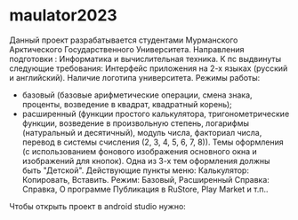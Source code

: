 # maulator2023
Данный проект разрабатывается студентами Мурманского Арктического Государственного Университета. Направления подготовки : Информатика и вычислительная техника.
К пс выдвинуты следующие требования:
Интерфейс приложения на 2-х языках (русский и английский).
Наличие логотипа университета.
Режимы работы:
- базовый (базовые арифметические операции, смена знака, проценты, возведение в квадрат, квадратный корень);
- расширенный (функции простого калькулятора, тригонометрические функции, возведение в произвольную степень, логарифмы (натуральный и десятичный), модуль числа, факториал числа, перевод в системы счисления (2, 3, 4, 5, 6, 7, 8)).
Темы оформления (с использованием фонового изображения основного окна и изображений для кнопок). Одна из 3-х тем оформления должны быть "Детской".
 Действующие пункты меню:
Калькулятор: Копировать, Вставить.
Режим: Базовый, Расширенный
Справка: Справка, О программе
Публикация в RuStore, Play Market и т.п..

Чтобы открыть проект в android studio нужно: 
